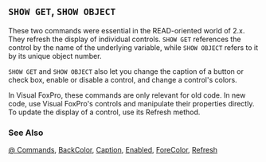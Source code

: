 ## `SHOW GET`, `SHOW OBJECT`

These two commands were essential in the READ-oriented world of 2.x. They refresh the display of individual controls. `SHOW GET` references the control by the name of the underlying variable, while `SHOW OBJECT` refers to it by its unique object number. 

`SHOW GET` and `SHOW OBJECT` also let you change the caption of a button or check box, enable or disable a control, and change a control's colors.

In Visual FoxPro, these commands are only relevant for old code. In new code, use Visual FoxPro's controls and manipulate their properties directly. To update the display of a control, use its Refresh method.

### See Also

[@ Commands](s4g565.md), [BackColor](s4g335.md), [Caption](s4g482.md), [Enabled](s4g360.md), [ForeColor](s4g335.md), [Refresh](s4g616.md)